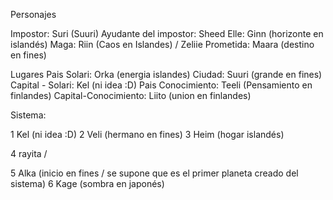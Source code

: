 Personajes

Impostor: Suri (Suuri)
Ayudante del impostor: Sheed
Elle: Ginn (horizonte en islandés)
Maga: Riin (Caos en Islandes) / Zeliie
Prometida: Maara (destino en fines)

Lugares
Pais Solari: Orka (energia islandes)
Ciudad: Suuri (grande en fines)
Capital - Solari: Kel (ni idea :D)
Pais Conocimiento: Teeli (Pensamiento en finlandes)
Capital-Conocimiento: Liito (union en finlandes)

Sistema:

1 Kel (ni idea :D)
2 Veli (hermano en fines)
3 Heim (hogar islandés)

4 rayita /

5 Alka (inicio en fines / se supone que es el primer planeta creado del sistema)
6 Kage (sombra en japonés)
